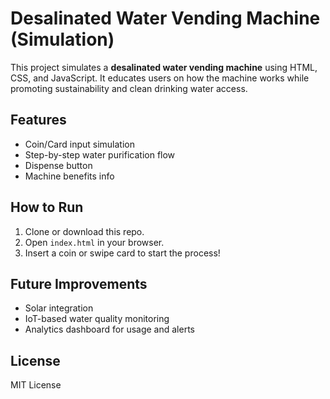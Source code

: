 # Desalinated Water Vending Machine (Simulation)

This project simulates a **desalinated water vending machine** using HTML, CSS, and JavaScript. It educates users on how the machine works while promoting sustainability and clean drinking water access.

## Features

- Coin/Card input simulation
- Step-by-step water purification flow
- Dispense button
- Machine benefits info

## How to Run

1. Clone or download this repo.
2. Open `index.html` in your browser.
3. Insert a coin or swipe card to start the process!

## Future Improvements

- Solar integration
- IoT-based water quality monitoring
- Analytics dashboard for usage and alerts

## License

MIT License